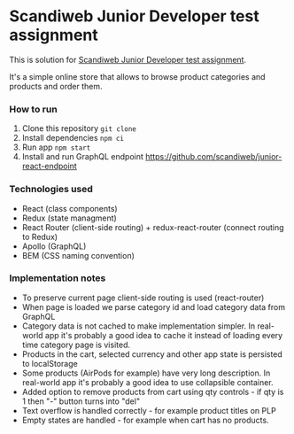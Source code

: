 # Scandiweb Junior Developer test assignment

This is solution for [Scandiweb Junior Developer test assignment](https://www.notion.so/Entry-React-developer-TEST-39f601f8aa3f48ac88c4a8fefda304c1).

It's a simple online store that allows to browse product categories and products and order them.

### How to run

1.  Clone this repository `git clone`
2.  Install dependencies `npm ci`
3.  Run app `npm start`
4.  Install and run GraphQL endpoint https://github.com/scandiweb/junior-react-endpoint

### Technologies used

- React (class components)
- Redux (state managment)
- React Router (client-side routing) + redux-react-router (connect routing to Redux)
- Apollo (GraphQL)
- BEM (CSS naming convention)

### Implementation notes

- To preserve current page client-side routing is used (react-router)
- When page is loaded we parse category id and load category data from GraphQL
- Category data is not cached to make implementation simpler. In real-world app it's probably a good idea to cache it instead of loading every time category page is visited.
- Products in the cart, selected currency and other app state is persisted to localStorage
- Some products (AirPods for example) have very long description. In real-world app it's probably a good idea to use collapsible container.
- Added option to remove products from cart using qty controls - if qty is 1 then "-" button turns into "del"
- Text overflow is handled correctly - for example product titles on PLP
- Empty states are handled - for example when cart has no products.

